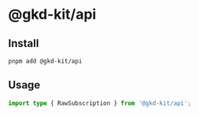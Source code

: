 # @gkd-kit/api

## Install

```shell
pnpm add @gkd-kit/api
```

## Usage

```ts
import type { RawSubscription } from '@gkd-kit/api';
```
